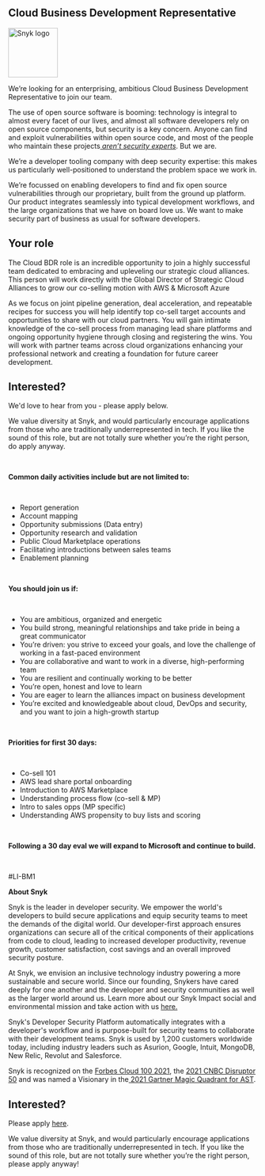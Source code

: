 Cloud Business Development Representative
---

<img src="https://res.cloudinary.com/snyk/image/upload/v1537345894/press-kit/brand/logo-black.png" width="100" alt="Snyk logo" />

<p><span style="font-weight: 400;">We’re looking for an enterprising, ambitious Cloud Business Development Representative to join our team.</span></p>
<p><span style="font-weight: 400;">The use of open source software is booming: technology is integral to almost every facet of our lives, and almost all software developers rely on open source components, but security is a key concern. Anyone can find and exploit vulnerabilities within open source code, and most of the people who maintain these projects</span><a href="https://snyk.io/stateofossecurity/#risk-and-impact"> <em><span style="font-weight: 400;">aren’t security experts</span></em></a><span style="font-weight: 400;">. But we are.</span></p>
<p><span style="font-weight: 400;">We’re a developer tooling company with deep security expertise: this makes us particularly well-positioned to understand the problem space we work in.</span></p>
<p><span style="font-weight: 400;">We’re focussed on enabling developers to find and fix open source vulnerabilities through our proprietary, built from the ground up platform. Our product integrates seamlessly into typical development workflows, and the large organizations that we have on board love us. We want to make security part of business as usual for software developers.</span></p>
<h2><strong>Your role</strong></h2>
<p><span style="font-weight: 400;">The Cloud BDR role is an incredible opportunity to join a highly successful team dedicated to embracing and upleveling our strategic cloud alliances. This person will work directly with the Global Director of Strategic Cloud Alliances to grow our co-selling motion with AWS &amp; Microsoft Azure</span></p>
<p><span style="font-weight: 400;">As we focus on joint pipeline generation, deal acceleration, and repeatable recipes for success you will help identify top co-sell target accounts and opportunities to share with our cloud partners. You will gain intimate knowledge of the co-sell process from managing lead share platforms and ongoing opportunity hygiene through closing and registering the wins. You will work with partner teams across cloud organizations enhancing your professional network and creating a foundation for future career development.</span></p>
<h2><strong>Interested?</strong></h2>
<p><span style="font-weight: 400;">We'd love to hear from you - please apply below.</span></p>
<p><span style="font-weight: 400;">We value diversity at Snyk, and would particularly encourage applications from those who are traditionally underrepresented in tech. If you like the sound of this role, but are not totally sure whether you’re the right person, do apply anyway.</span></p>
<p>&nbsp;</p>
<p><strong>Common daily activities include but are not limited to:</strong></p>
<p>&nbsp;</p>
<ul>
<li style="font-weight: 400;"><span style="font-weight: 400;">Report generation</span></li>
<li style="font-weight: 400;"><span style="font-weight: 400;">Account mapping</span></li>
<li style="font-weight: 400;"><span style="font-weight: 400;">Opportunity submissions (Data entry)&nbsp;</span></li>
<li style="font-weight: 400;"><span style="font-weight: 400;">Opportunity research and validation&nbsp;</span></li>
<li style="font-weight: 400;"><span style="font-weight: 400;">Public Cloud Marketplace operations&nbsp;</span></li>
<li style="font-weight: 400;"><span style="font-weight: 400;">Facilitating introductions between sales teams</span></li>
<li style="font-weight: 400;"><span style="font-weight: 400;">Enablement planning</span></li>
</ul>
<p>&nbsp;</p>
<p><strong>You should join us if:</strong></p>
<p>&nbsp;</p>
<ul>
<li style="font-weight: 400;"><span style="font-weight: 400;">You are ambitious, organized and energetic</span></li>
<li style="font-weight: 400;"><span style="font-weight: 400;">You build strong, meaningful relationships and take pride in being a great communicator</span></li>
<li style="font-weight: 400;"><span style="font-weight: 400;">You’re driven: you strive to exceed your goals, and love the challenge of working in a fast-paced environment</span></li>
<li style="font-weight: 400;"><span style="font-weight: 400;">You are collaborative and want to work in a diverse, high-performing team</span></li>
<li style="font-weight: 400;"><span style="font-weight: 400;">You are resilient and continually working to be better</span></li>
<li style="font-weight: 400;"><span style="font-weight: 400;">You’re open, honest and love to learn</span></li>
<li style="font-weight: 400;"><span style="font-weight: 400;">You are eager to learn the alliances impact on business development&nbsp;</span></li>
<li style="font-weight: 400;"><span style="font-weight: 400;">You’re excited and knowledgeable about cloud, DevOps and security, and you want to join a high-growth startup</span></li>
</ul>
<p>&nbsp;</p>
<p><strong>Priorities for first 30 days:&nbsp;</strong></p>
<p>&nbsp;</p>
<ul>
<li style="font-weight: 400;"><span style="font-weight: 400;">Co-sell 101&nbsp;</span></li>
<li style="font-weight: 400;"><span style="font-weight: 400;">AWS lead share portal onboarding&nbsp;</span></li>
<li style="font-weight: 400;"><span style="font-weight: 400;">Introduction to AWS Marketplace</span></li>
<li style="font-weight: 400;"><span style="font-weight: 400;">Understanding process flow (co-sell &amp; MP)</span></li>
<li style="font-weight: 400;"><span style="font-weight: 400;">Intro to sales opps (MP specific)&nbsp;</span></li>
<li style="font-weight: 400;"><span style="font-weight: 400;">Understanding AWS propensity to buy lists and scoring</span></li>
</ul>
<p>&nbsp;</p>
<p><strong>Following a 30 day eval we will expand to Microsoft and continue to build.</strong></p>
<p>&nbsp;</p>
<p><strong><span style="font-weight: 400;">#LI-BM1</span></strong></p><div class="content-conclusion"><p><strong>About Snyk</strong></p>
<p><span style="font-weight: 400;">Snyk is the leader in developer security. We empower the world's developers to build secure applications and equip security teams to meet the demands of the digital world. Our developer-first approach ensures organizations can secure all of the critical components of their applications from code to cloud, leading to increased developer productivity, revenue growth, customer satisfaction, cost savings and an overall improved security posture.&nbsp;</span></p>
<p><span style="font-weight: 400;">At Snyk, we envision an inclusive technology industry powering a more sustainable and secure world.</span> <span style="font-weight: 400;">Since our founding, Snykers have cared deeply for one another and the developer and security communities as well as the larger world around us. Learn more about our Snyk Impact social and environmental mission and take action with us </span><a href="https://snyk.io/about/snyk-impact/"><span style="font-weight: 400;">here.</span></a></p>
<p><span style="font-weight: 400;">Snyk's Developer Security Platform automatically integrates with a developer's workflow and is purpose-built for security teams to collaborate with their development teams. Snyk is used by 1,200 customers worldwide today, including industry leaders such as Asurion, Google, Intuit, MongoDB, New Relic, Revolut and Salesforce.</span></p>
<p><span style="font-weight: 400;">Snyk is recognized on the </span><a href="https://www.forbes.com/cloud100/#6f24b5ba5f94"><span style="font-weight: 400;">Forbes Cloud 100 2021</span></a><span style="font-weight: 400;">, the </span><a href="https://www.cnbc.com/2021/05/25/these-are-the-2021-cnbc-disruptor-50-companies.html"><span style="font-weight: 400;">2021 CNBC Disruptor 50</span></a><span style="font-weight: 400;"> and was named a Visionary in the</span><a href="https://snyk.io/blog/snyk-visionary-2021-gartner-magic-quadrant-for-ast/"><span style="font-weight: 400;"> 2021 Gartner Magic Quadrant for AST</span></a><span style="font-weight: 400;">.</span></p></div>

Interested?
---

Please apply [here](https://boards.greenhouse.io/snyk/jobs/5869766002#app).

We value diversity at Snyk, and would particularly encourage applications from those who are traditionally underrepresented in tech.
If you like the sound of this role, but are not totally sure whether you’re the right person, please apply anyway!
